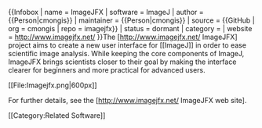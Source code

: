 {{Infobox
| name                   = ImageJFX
| software               = ImageJ
| author                 = {{Person|cmongis}}
| maintainer             = {{Person|cmongis}}
| source                 = {{GitHub | org = cmongis | repo = imagejfx}}
| status                 = dormant
| category               = 
| website = http://www.imagejfx.net/
}}The [http://www.imagejfx.net/ ImageJFX] project aims to create a new user interface for [[ImageJ]] in order to ease scientific image analysis. While keeping the core components of ImageJ, ImageJFX brings scientists closer to their goal by making the interface clearer for beginners and more practical for advanced users.

[[File:Imagejfx.png|600px]]

For further details, see the [http://www.imagejfx.net/ ImageJFX web site].

[[Category:Related Software]]
